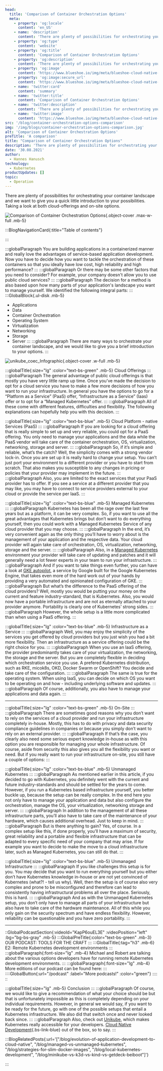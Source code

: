 ```yaml
---
head:
  title: 'Comparison of Container Orchestration Options'
  meta:
    - property: 'og:locale'
      content: 'en_US'
    - name: 'description'
      content: 'There are plenty of possibilities for orchestrating your container landscape and we want to give you a quick little introduction to your possibilities. ✅ Cloud  ✅ On-site ✅ Comparison'
    - property: 'og:type'
      content: 'website'
    - property: 'og:title'
      content: 'Comparison of Container Orchestration Options'
    - property: 'og:description'
      content: 'There are plenty of possibilities for orchestrating your container landscape and we want to give you a quick little introduction to your possibilities. ✅ Cloud  ✅ On-site ✅ Comparison'
    - property: 'og:image'
      content: 'https://www.blueshoe.io/img/meta/blueshoe-cloud-native-devlopment.png'
    - property: 'og:image:secure_url'
      content: 'https://www.blueshoe.io/img/meta/blueshoe-cloud-native-devlopment.png'
    - name: 'twitter:card'
      content: 'summary'
    - name: 'twitter:title'
      content: 'Comparison of Container Orchestration Options'
    - name: 'twitter:description'
      content: 'There are plenty of possibilities for orchestrating your container landscape and we want to give you a quick little introduction to your possibilities. ✅ Cloud  ✅ On-site ✅ Comparison'
    - name: 'twitter:image'
      content: 'https://www.blueshoe.io/img/meta/blueshoe-cloud-native-devlopment.png'
src: '/blog/container-orchestration-options-comparison'
img: '/img/blogs/container-orchestration-options-comparison.jpg'
alt: 'Comparison of Container Orchestration Options'
preTitle: 'A comparison'
title: "Comparison of Container Orchestration Options"
description: 'There are plenty of possibilities for orchestrating your container landscape and we want to give you a quick little introduction to your possibilities. ✅ Cloud  ✅ On-site ✅ Comparison'
date: '30.08.2021'
author:
  - Hannes Hanusch
technology:
  - Kubernetes
productUpdates: []
topic:
  - Operation
---
```

There are plenty of possibilities for orchestrating your container landscape and we want to give you a quick little introduction to your possibilities. Taking a look at both cloud-offerings and on-site options.
<!--more-->

![Comparison of Container Orchestration Options](/img/blogs/container-orchestration-options-comparison.jpg){.object-cover .max-w-full .mb-5}

:::BlogNavigationCard{:title="Table of contents"}

:::

:::globalParagraph
You are building applications in a containerized manner and really love the advantages of service-based application development. Now you have to decide how you want to tackle the orchestration of these containers so that you ideally have low cost, high reliability and high performance?
:::
:::globalParagraph
Or there may be some other factors that you need to consider? For example, your company doesn't allow you to use public cloud services?
:::
:::globalParagraph
The decision for a method is also based upon how many parts of your application's landscape you want to manage yourself. We identified the following integral parts:
:::
:::GlobalBlock{.ul-disk .mb-5}
- Applications
- Data
- Container Orchestration
- Operating System
- Virtualization
- Networking
- Storage
- Server
:::
:::globalParagraph
  There are many ways to orchestrate your container landscape, and we would like to give you a brief introduction to your options.
:::

![unikube_coec_Infographic](/img/blogs/unikube_coec_Infographic.jpg){.object-cover .w-full .mb-5}

:::globalTitle{:size="lg" :color="text-bs-green" .mb-5}
Cloud Offerings
:::
:::globalParagraph
The general advantage of public cloud offerings is that mostly you have very little ramp up time. Once you’ve made the decision to opt for a cloud service you have to make a few more decisions of how you want to run your infrastructure. In general you have the options to go for a “Platform as a Service” (PaaS) offer, “Infrastructure as a Service” (Iaas) offer or to opt for a “Managed Kubernetes” offer.
:::
:::globalParagraph
All of these come with different features, difficulties and flexibility. The following explanations can hopefully help you with this decision.
:::

:::globalTitle{:size="lg" :color="text-bs-blue" .mb-5}
Cloud Platform - native Services (PaaS)
:::
:::globalParagraph
If you are looking for a cloud offering that is really simple to set up and very reliable, you could opt for a PaaS offering. You only need to manage your applications and the data while the PaaS vendor will take care of the container orchestration, OS, virtualization, networking, storage and server.
:::
:::globalParagraph
So, if it’s simple and reliable, what’s the catch? Well, the simplicity comes with a strong vendor lock-in. Once you are set up it is really hard to change your setup. You can’t just port your environment to a different provider or you have to start from scratch. That also makes you susceptible to any changes in pricing or policies that your provider may implement in the future.
:::
:::globalParagraph
Also, you are limited to the exact services that your PaaS provider has to offer. If you see a service at a different provider that you may like, you may have to connect to service providers external to your cloud or provide the service per IaaS.
:::

:::globalTitle{:size="lg" :color="text-bs-blue" .mb-5}
Managed Kubernetes
:::
:::globalParagraph
Kubernetes has been all the rage over the last few years but as a platform, it can be very complex. So, if you want to use all the great advantages that Kubernetes brings but don’t want to do everything yourself, then you could work with a Managed Kubernetes Service of any cloud provider that you may choose.
:::
:::globalParagraph
In the end, it’s very convenient again as the only thing you’ll have to worry about is the management of your application and the respective data. Your cloud provider will again take care of orchestration, OS, virtualization, networking, storage and the server.
:::
:::globalParagraph
Also, in a <a href="/blog/managed-vs-unmanaged-kubernetes/" class="text-bs-blue hover:underline hover:decoration-bs-blue hover:decoration-solid">Managed Kubernetes</a> environment your provider will take care of updating and patches and it will generally need a lot fewer experts in your team to run your infrastructure.
:::
:::globalParagraph
And if you want to take things even further, you can have a look at <a href="https://chaordic.io/blog/gke-autopilot-a-serverless-game-changer/" class="text-bs-blue hover:underline hover:decoration-bs-blue hover:decoration-solid" target="_blank">GKE autopilot</a>, a service by Google built for the Google Kubernetes Engine, that takes even more of the hard work out of your hands by providing a very automated and opinionated configuration of GKE.
:::
:::globalParagraph
But what’s the difference to the PaaS offering of the cloud providers? Well, mostly you would be putting your money on the current and feature industry-standard, that is Kubernetes. Also, you would now have a portable infrastructure and are not as eternally attached to your provider anymore. Portability is clearly one of Kubernetes’ strong sides.
:::
:::globalParagraph
However, the whole setup is a little more complicated than when using a PaaS offering.
:::

:::globalTitle{:size="lg" :color="text-bs-blue" .mb-5}
Infrastructure as a Service
:::
:::globalParagraph
Well, you may enjoy the simplicity of the services you get offered by cloud providers but you just wish you had a bit more flexibility. Then an infrastructure as a service offering could be the right choice for you.
:::
:::globalParagraph
When you use an IaaS offering, the provider predominantly takes care of your virtualization, the networking, the storage and the server. But you are completely flexible in deciding which orchestration service you use. A prefered Kubernetes distribution, such as RKE, micok8s, OKD, Docker Swarm or OpenShift? You decide and take care of the configuration.
:::
:::globalParagraph
The same is true for the operating system. When using IaaS, you can decide on which OS you want to be operating on and how - including underlying software and updates.
:::
:::globalParagraph
Of course, additionally, you also have to manage your applications and data again.
:::

<hr class='mb-5'>

:::globalTitle{:size="lg" :color="text-bs-green" .mb-5}
On-Site
:::
:::globalParagraph
There are sometimes good reasons why you don’t want to rely on the services of a cloud provider and run your infrastructure completely in-house. Mostly, this has to do with privacy and data security compliance guidelines in companies or because you simply don’t want to rely on an external provider.
:::
:::globalParagraph
If that’s the case, you clearly also need some serious expert knowledge in-house as with this option you are responsible for managing your whole infrastructure. Of course, aside from security this also gives you all the flexibility you want or need. But if you really want to run your infrastructure on-site, you still have a couple of options:
:::

:::globalTitle{:size="lg" :color="text-bs-blue" .mb-5}
Unmanaged Kubernetes
:::
:::globalParagraph
As mentioned earlier in this article, if you decided to go with Kubernetes, you definitely went with the current and future industry-standards and should be settled for the years to come. However, if you run a Kubernetes based infrastructure yourself, you better buckle up, because the setup can be really complex. In the end here you not only have to manage your application and data but also configure the orchestration, manage the OS, your virtualization, networking storage and server.
:::
:::globalParagraph
In addition to the management of all these infrastructure parts, you’ll also have to take care of the maintenance of your hardware, which causes additional overhead. Just to keep in mind.
:::
:::globalParagraph
But is there anything to gain? Yes, of course. In a complex setup like this, if done properly, you’ll have a maximum of security, great reliability and a portable and flexible infrastructure that can be adapted to every specific need of your company that may arise. If for example you want to decide to make the move to a cloud infrastructure later, such as Managed Kubernetes, you can still do that.
:::

:::globalTitle{:size="lg" :color="text-bs-blue" .mb-5}
Unmanaged Infrastructure
:::
:::globalParagraph
If you like challenges this setup is for you. You may decide that you want to run everything yourself but you either don’t have Kubernetes knowledge in-house or are not yet convinced of Kubernetes (what?! - tell us why). Well, then the setup is of course also very complex and prone to be misconfigured and therefore can lead to consistently having infrastructural problems all over the place. Seriously, this is hard.
:::
:::globalParagraph
And as with the Unmanaged Kubernetes setup, you don’t only have to manage all parts of your infrastructure but also have to take care of the hardware maintenance. All of this while you only gain on the security spectrum and have endless flexibility. However, reliability can be questionable and you have zero portability.
:::

<hr class='mb-5'>

::GlobalPodcastSection{:videoId="KapP6ouEL3E" :videoPosition="left" :bg="bg-bs-gray" .mb-5}
:::GlobalPreTitle{:color="text-bs-green" .mb-3}
OUR PODCAST: TOOLS FOR THE CRAFT
:::
:::GlobalTitle{:tag="h3" .mb-6}
E2: Remote Kubernetes development environments
:::
:::globalParagraph{:font-size="lg" .mb-4}
Michael and Robert are talking about the various options developers have for running remote Kubernetes development environments.
:::
:::globalParagraph{:font-size="lg" .mb-4}
More editions of our podcast can be found here:
:::
::::GlobalButton{:url="/podcast" :label="More podcasts!" :color="green"}
::::
::

:::globalTitle{:size="lg" .mb-5}
Conclusion
:::
:::globalParagraph
Of course, we would like to give a recommendation of what your choice should be but that is unfortunately impossible as this is completely depending on your individual requirements. However, in general we would say, if you want to be ready for the future, go with one of the possible setups that entail a Kubernetes infrastructure. We also did that switch once and never looked back since.
:::
:::globalParagraph
Also, check out <a href="https://unikube.io/" class="text-bs-blue hover:underline hover:decoration-bs-blue hover:decoration-solid" target="_blank">Unikube</a>, which makes Kubernetes really accessible for your developers. [Cloud Native Development](/blog/evolution-of-application-development-to-cloud-native/){.bs-link-blue} out of the box, so to say.
:::


:::BlogRelatedPosts{:url='["/blog/evolution-of-application-development-to-cloud-native", "/blog/managed-vs-unmanaged-kubernetes", "/blog/strategies-for-slim-docker-images", "/blog/local-kubernetes-development", "/blog/minikube-vs-k3d-vs-kind-vs-getdeck-beiboot"]'}

:::
